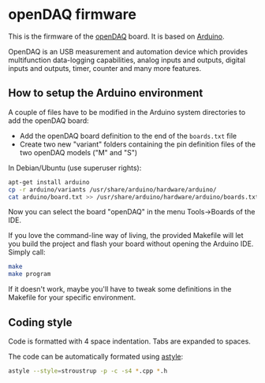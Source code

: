 openDAQ firmware
================

This is the firmware of the [openDAQ](http://open-daq.com) board. It is based
on [Arduino](http://arduino.cc/).

OpenDAQ is an USB measurement and automation device which provides
multifunction data-logging capabilities, analog inputs and outputs, digital
inputs and outputs, timer, counter and many more features.


How to setup the Arduino environment
-----------------------------------
A couple of files have to be modified in the Arduino system directories to add
the openDAQ board:

 * Add the openDAQ board definition to the end of the `boards.txt` file
 * Create two new "variant" folders containing the pin definition files
   of the two openDAQ models ("M" and "S")

In Debian/Ubuntu (use superuser rights):

```bash
apt-get install arduino
cp -r arduino/variants /usr/share/arduino/hardware/arduino/
cat arduino/board.txt >> /usr/share/arduino/hardware/arduino/boards.txt
```

Now you can select the board "openDAQ" in the menu Tools->Boards of the IDE.

If you love the command-line way of living, the provided Makefile will let you
build the project and flash your board without opening the Arduino IDE.
Simply call:

```bash
make
make program
```

If it doesn't work, maybe you'll have to tweak some definitions in the
Makefile for your specific environment.

Coding style
------------
Code is formatted with 4 space indentation. Tabs are expanded to spaces.

The code can be automatically formated using [astyle](http://astyle.sourceforge.net/):

```bash
astyle --style=stroustrup -p -c -s4 *.cpp *.h
```
